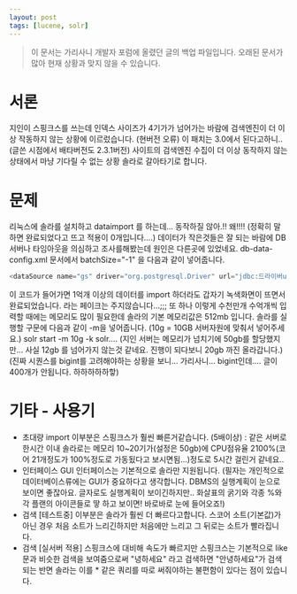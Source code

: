 ```yaml
---
layout: post
tags: [lucene, solr]
---
```


> 이 문서는 가리사니 개발자 포럼에 올렸던 글의 백업 파일입니다.
오래된 문서가 많아 현재 상황과 맞지 않을 수 있습니다.


# 서론
지인이 스핑크스를 쓰는데 인덱스 사이즈가 4기가가 넘어가는 바람에 검색엔진이 더 이상 작동하지 않는 상황에 이르렀습니다. (현버전 오류)
이 패치는 3.0에서 된다고하니.. (글쓴 시점에서 배타버전도 2.3.1버전) 사이트의 검색엔진 수집이 더 이상 동작하지 않는 상태에서 마냥 기다릴 수 없는 상황 솔라로 갈아타기로 합니다.


# 문제
리눅스에 솔라를 설치하고 dataimport 를 하는데... 동작하질 않아.!! 왜!!!!
(정확히 말하면 완료되었다고 뜨고 적용이 0개입니다....)
데이터가 작은것들은 잘 되는 바람에 DB서버나 타임아웃을 의심하고 조사를해봤는데 원인은 다른곳에 있었네요.
db-data-config.xml 문서에서 batchSize="-1" 을 다음과 같이 넣어줍니다.
``` java
<dataSource name="gs" driver="org.postgresql.Driver" url="jdbc:드라이버url" user="계정" password="암호" batchSize="-1" />
```
이 코드가 들어가면 1억개 이상의 데이터를 import 하더라도 갑자기 녹색화면이 뜨면서 완료되었습니다. 라는 페이크는 주지않습니다...;;;
또 하나 이렇게 수천만개 수억개씩 입력할 때에는 메모리도 많이 필요한데 솔라의 기본 메모리값은 512mb 입니다.
솔라를 실행할 구문에 다음과 같이 -m을 넣어줍니다. (10g = 10GB 서버자원에 맞춰서 넣어주세요.)
solr start -m 10g -k solr....
(지인 서버는 메모리가 넘치기에 50gb를 할당했지만... 사실 12gb 를 넘어가지 않는것 같네요. 진행이 되다보니 20gb 까진 올라갑니다.)
(진짜 시퀀스를 bigint를 고려해야하는 상황을 보니... 가리사니... bigint인데.... 글이 400개가 안됩니다. 하하하하하핳)


# 기타 - 사용기
- 초대량 import
이부분은 스핑크스가 훨씬 빠른거같습니다. (5배이상) : 같은 서버로 한시간 이내
솔라로는 메모리 10~20기가(설정은 50gb)에 CPU점유율 2100%(코어 21개정도가 100%정도로 가동됬다고 보시면됨...)정도로 5시간 걸린거 같네요..
- 인터페이스
GUI 인터페이스는 기본적으로 솔라만 지원됩니다.
(필자는 개인적으로 데이터베이스류에는 GUI가 중요하다고 생각합니다.
DBMS의 실행계획이 눈으로 보이면 좋잖아요. 글자로도 실행계획이 보이긴하지만..
화살표의 굵기와 각종 %와 각 플랜의 아이콘들로 땋 하고 보이면! 바로바로 눈에 들어오죠!)
- 검색 [테스트중]
이부분은 솔라가 훨씬 더 빠르다고합니다.
스코어 소트(기본값)가 아닌 경우 처음 소트가 느리긴하지만 처음에만 느리고 그 뒤로는 소트가 빨라집니다.
- 검색 [실서버 적용]
스핑크스에 대비해 속도가 빠르지만 스핑크스는 기본적으로 like 문과 비슷한 검색을 보여줌으로써 "녕하세요" 라고 검색하면 "안녕하세요"가 검색되는 반면 솔라는 이를 * 같은 쿼리를 따로 써줘야하는 불편함이 있다는 점이 있습니다.